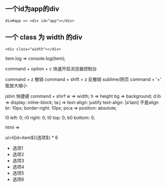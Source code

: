 ## 一个id为app的div
```
div#app => <div id="app"></div>
```

## 一个 class 为 width 的div
```
<div class="width"></div>
```

item.log => console.log(item);

command + option + c 快速开启浏览器控制台

command + z 撤销
command + shift + z 反撤销
sublime/网页 command + '+' 能放大缩小


jsbin 快捷键
command + shirf
w => width;
h => height
bg => background;
d:ib => display: inline-block;
ta:j => text-align: justify
text-align: [əˈlaɪn]  不是align
br: 10px; border-right: 10px;
po:a => position: absolute;

 l0  left: 0;
 r0  right: 0;
 t0  top: 0;
 b0  bottom: 0;

html => <!DOCTYPE html>


ul>li[id=item$]{选项$} * 6

  <ul>
    <li id="item1">选项1</li>
    <li id="item2">选项2</li>
    <li id="item3">选项3</li>
    <li id="item4">选项4</li>
    <li id="item5">选项5</li>
    <li id="item6">选项6</li>
  </ul>


